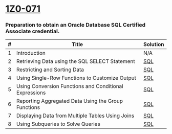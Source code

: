 [1Z0-071](https://mylearn.oracle.com/ou/course/oracle-database-19c-sql-workshop/105208/)
========

### Preparation to obtain an Oracle Database SQL Certified Associate credential. 


| # | Title | Solution |
|---| ----- | -------- |
|1|Introduction|N/A|
|2|Retrieving Data using the SQL SELECT Statement|[SQL](./solutions/sql/2/src/solution.txt)|
|3|Restricting and Sorting Data|[SQL](./solutions/sql/3/src/solution.txt)|
|4|Using Single-Row Functions to Customize Output|[SQL](./solutions/sql/4/src/solution.txt)|
|5|Using Conversion Functions and Conditional Expressions|[SQL](./solutions/sql/5/src/solution.txt)|
|6|Reporting Aggregated Data Using the Group Functions|[SQL](./solutions/sql/6/src/solution.txt)|
|7|Displaying Data from Multiple Tables Using Joins|[SQL](./solutions/sql/7/src/solution.txt)|
|8|Using Subqueries to Solve Queries|[SQL](./solutions/sql/8/src/solution.txt)|
